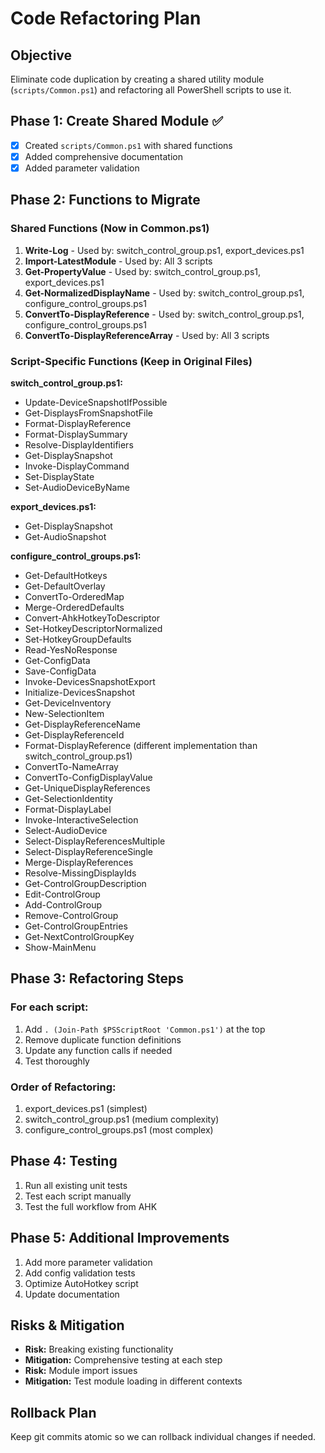 # Code Refactoring Plan

## Objective
Eliminate code duplication by creating a shared utility module (`scripts/Common.ps1`) and refactoring all PowerShell scripts to use it.

## Phase 1: Create Shared Module ✅
- [x] Created `scripts/Common.ps1` with shared functions
- [x] Added comprehensive documentation
- [x] Added parameter validation

## Phase 2: Functions to Migrate

### Shared Functions (Now in Common.ps1)
1. **Write-Log** - Used by: switch_control_group.ps1, export_devices.ps1
2. **Import-LatestModule** - Used by: All 3 scripts
3. **Get-PropertyValue** - Used by: switch_control_group.ps1, export_devices.ps1
4. **Get-NormalizedDisplayName** - Used by: switch_control_group.ps1, configure_control_groups.ps1
5. **ConvertTo-DisplayReference** - Used by: switch_control_group.ps1, configure_control_groups.ps1
6. **ConvertTo-DisplayReferenceArray** - Used by: All 3 scripts

### Script-Specific Functions (Keep in Original Files)

**switch_control_group.ps1:**
- Update-DeviceSnapshotIfPossible
- Get-DisplaysFromSnapshotFile
- Format-DisplayReference
- Format-DisplaySummary
- Resolve-DisplayIdentifiers
- Get-DisplaySnapshot
- Invoke-DisplayCommand
- Set-DisplayState
- Set-AudioDeviceByName

**export_devices.ps1:**
- Get-DisplaySnapshot
- Get-AudioSnapshot

**configure_control_groups.ps1:**
- Get-DefaultHotkeys
- Get-DefaultOverlay
- ConvertTo-OrderedMap
- Merge-OrderedDefaults
- Convert-AhkHotkeyToDescriptor
- Set-HotkeyDescriptorNormalized
- Set-HotkeyGroupDefaults
- Read-YesNoResponse
- Get-ConfigData
- Save-ConfigData
- Invoke-DevicesSnapshotExport
- Initialize-DevicesSnapshot
- Get-DeviceInventory
- New-SelectionItem
- Get-DisplayReferenceName
- Get-DisplayReferenceId
- Format-DisplayReference (different implementation than switch_control_group.ps1)
- ConvertTo-NameArray
- ConvertTo-ConfigDisplayValue
- Get-UniqueDisplayReferences
- Get-SelectionIdentity
- Format-DisplayLabel
- Invoke-InteractiveSelection
- Select-AudioDevice
- Select-DisplayReferencesMultiple
- Select-DisplayReferenceSingle
- Merge-DisplayReferences
- Resolve-MissingDisplayIds
- Get-ControlGroupDescription
- Edit-ControlGroup
- Add-ControlGroup
- Remove-ControlGroup
- Get-ControlGroupEntries
- Get-NextControlGroupKey
- Show-MainMenu

## Phase 3: Refactoring Steps

### For each script:
1. Add `. (Join-Path $PSScriptRoot 'Common.ps1')` at the top
2. Remove duplicate function definitions
3. Update any function calls if needed
4. Test thoroughly

### Order of Refactoring:
1. export_devices.ps1 (simplest)
2. switch_control_group.ps1 (medium complexity)
3. configure_control_groups.ps1 (most complex)

## Phase 4: Testing
1. Run all existing unit tests
2. Test each script manually
3. Test the full workflow from AHK

## Phase 5: Additional Improvements
1. Add more parameter validation
2. Add config validation tests
3. Optimize AutoHotkey script
4. Update documentation

## Risks & Mitigation
- **Risk:** Breaking existing functionality
- **Mitigation:** Comprehensive testing at each step
- **Risk:** Module import issues
- **Mitigation:** Test module loading in different contexts

## Rollback Plan
Keep git commits atomic so we can rollback individual changes if needed.
